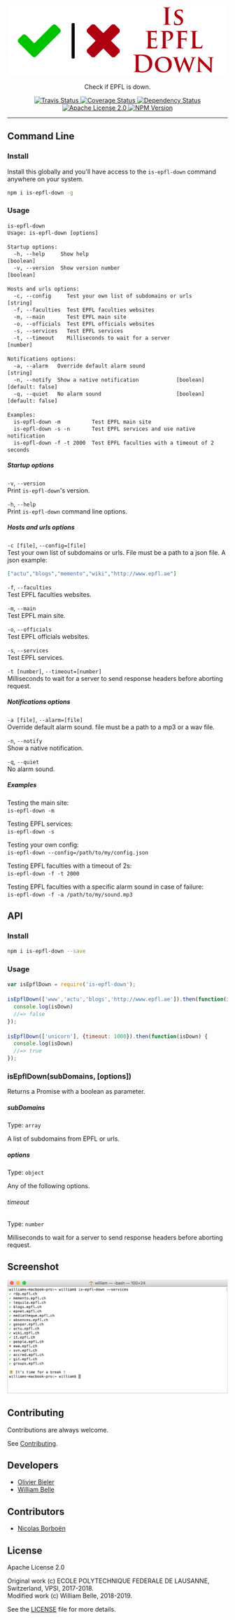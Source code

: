 <p align="center">
  <img alt="Is EPFL Down" src="https://raw.githubusercontent.com/innovativeinnovation/is-epfl-down/master/docs/readme/readme-logo.png">
</p>

<p align="center">
  Check if EPFL is down.
</p>

<p align="center">
  <a href="https://travis-ci.org/innovativeinnovation/is-epfl-down">
    <img alt="Travis Status" src="https://travis-ci.org/innovativeinnovation/is-epfl-down.svg?branch=master">
  </a>
  <a href="https://coveralls.io/github/innovativeinnovation/is-epfl-down?branch=master">
    <img alt="Coverage Status" src="https://coveralls.io/repos/github/innovativeinnovation/is-epfl-down/badge.svg?branch=master"/>
  </a>
  <a href="https://david-dm.org/innovativeinnovation/is-epfl-down">
    <img alt="Dependency Status" src="https://david-dm.org/innovativeinnovation/is-epfl-down/status.svg"/>
  </a>
  <a href="https://raw.githubusercontent.com/innovativeinnovation/is-epfl-down/master/LICENSE">
    <img alt="Apache License 2.0" src="https://img.shields.io/badge/license-Apache%202.0-blue.svg">
  </a>
  <a href='https://www.npmjs.com/package/is-epfl-down'>
    <img alt="NPM Version" src="https://img.shields.io/npm/v/is-epfl-down.svg"/>
  </a>
</p>

---

Command Line
------------

### Install

Install this globally and you'll have access to the `is-epfl-down` command
anywhere on your system.

```bash
npm i is-epfl-down -g
```

### Usage

```console
is-epfl-down
Usage: is-epfl-down [options]

Startup options:
  -h, --help     Show help                                             [boolean]
  -v, --version  Show version number                                   [boolean]

Hosts and urls options:
  -c, --config     Test your own list of subdomains or urls             [string]
  -f, --faculties  Test EPFL faculties websites
  -m, --main       Test EPFL main site
  -o, --officials  Test EPFL officials websites
  -s, --services   Test EPFL services
  -t, --timeout    Milliseconds to wait for a server                    [number]

Notifications options:
  -a, --alarm   Override default alarm sound                            [string]
  -n, --notify  Show a native notification            [boolean] [default: false]
  -q, --quiet   No alarm sound                        [boolean] [default: false]

Examples:
  is-epfl-down -m          Test EPFL main site
  is-epfl-down -s -n       Test EPFL services and use native notification
  is-epfl-down -f -t 2000  Test EPFL faculties with a timeout of 2 seconds
```

##### Startup options

`-v`, `--version`  
Print `is-epfl-down`'s version.

`-h`, `--help`  
Print `is-epfl-down` command line options.

##### Hosts and urls options

`-c [file]`, `--config=[file]`  
Test your own list of subdomains or urls. File must be a path to a json file.
A json example:

```json
["actu","blogs","memento","wiki","http://www.epfl.ae"]
```

`-f`, `--faculties`  
Test EPFL faculties websites.

`-m`, `--main`  
Test EPFL main site.

`-o`, `--officials`  
Test EPFL officials websites.

`-s`, `--services`  
Test EPFL services.

`-t [number]`, `--timeout=[number]`  
Milliseconds to wait for a server to send response headers before aborting
request.

##### Notifications options

`-a [file]`, `--alarm=[file]`  
Override default alarm sound. file must be a path to a mp3 or a wav file.

`-n`, `--notify`  
Show a native notification.

`-q`, `--quiet`  
No alarm sound.

##### Examples

Testing the main site:  
`is-epfl-down -m`

Testing EPFL services:  
`is-epfl-down -s`

Testing your own config:  
`is-epfl-down --config=/path/to/my/config.json`

Testing EPFL faculties with a timeout of 2s:  
`is-epfl-down -f -t 2000`

Testing EPFL faculties with a specific alarm sound in case of failure:  
`is-epfl-down -f -a /path/to/my/sound.mp3`

API
---

### Install

```bash
npm i is-epfl-down --save
```

### Usage

```javascript
var isEpflDown = require('is-epfl-down');

isEpflDown(['www','actu','blogs','http://www.epfl.ae']).then(function(isDown) {
  console.log(isDown)
  //=> false
});

isEpflDown(['unicorn'], {timeout: 1000}).then(function(isDown) {
  console.log(isDown)
  //=> true
});
```

### isEpflDown(subDomains, [options])

Returns a Promise with a boolean as parameter.

##### subDomains

Type: `array`

A list of subdomains from EPFL or urls.

##### options

Type: `object`

Any of the following options.

###### timeout

Type: `number`

Milliseconds to wait for a server to send response headers before aborting
request.

Screenshot
----------

![command line screenshot](https://raw.githubusercontent.com/innovativeinnovation/is-epfl-down/master/docs/readme/screenshot.png)

Contributing
------------

Contributions are always welcome.

See [Contributing](CONTRIBUTING.md).

Developers
----------

  * [Olivier Bieler](https://github.com/obieler)
  * [William Belle](https://github.com/williambelle)

Contributors
------------

  * [Nicolas Borboën](https://github.com/ponsfrilus)

License
-------

Apache License 2.0

Original work (c) ECOLE POLYTECHNIQUE FEDERALE DE LAUSANNE, Switzerland, VPSI, 2017-2018.  
Modified work (c) William Belle, 2018-2019.

See the [LICENSE](LICENSE) file for more details.
